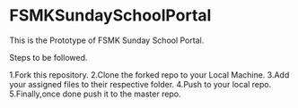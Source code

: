 FSMKSundaySchoolPortal
=====================


This is the Prototype of FSMK Sunday School Portal.

Steps to be followed.

1.Fork this repository.
2.Clone the forked repo to your Local Machine.
3.Add your assigned files to their respective folder.
4.Push to your local repo.
5.Finally,once done push it to the master repo.































































